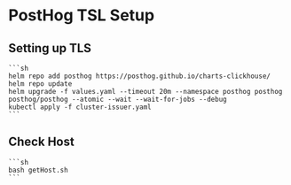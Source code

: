# PostHog TSL Setup

## Setting up TLS   
    ```sh
    helm repo add posthog https://posthog.github.io/charts-clickhouse/
    helm repo update
    helm upgrade -f values.yaml --timeout 20m --namespace posthog posthog posthog/posthog --atomic --wait --wait-for-jobs --debug
    kubectl apply -f cluster-issuer.yaml
    ```

## Check Host
    
    ```sh
    bash getHost.sh
    ```